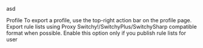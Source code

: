 asd
 
Profile
 To export a profile, use the top-right action bar on the profile page.
Export rule lists using Proxy Switchy!/SwitchyPlus/SwitchySharp compatible format when possible.
Enable this option only if you publish rule lists for user
